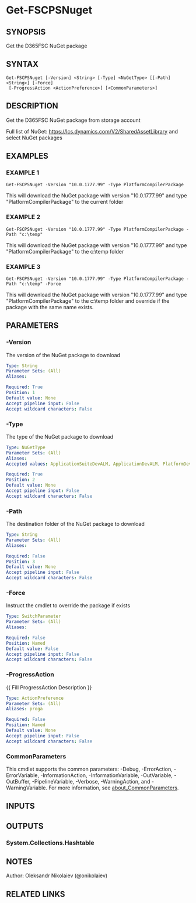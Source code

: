 ﻿---
external help file: fscps.tools-help.xml
Module Name: fscps.tools
online version:
schema: 2.0.0
---

# Get-FSCPSNuget

## SYNOPSIS
Get the D365FSC NuGet package

## SYNTAX

```
Get-FSCPSNuget [-Version] <String> [-Type] <NuGetType> [[-Path] <String>] [-Force]
 [-ProgressAction <ActionPreference>] [<CommonParameters>]
```

## DESCRIPTION
Get the D365FSC NuGet package from storage account

Full list of NuGet: https://lcs.dynamics.com/V2/SharedAssetLibrary and select NuGet packages

## EXAMPLES

### EXAMPLE 1
```
Get-FSCPSNuget -Version "10.0.1777.99" -Type PlatformCompilerPackage
```

This will download the NuGet package with version "10.0.1777.99" and type "PlatformCompilerPackage" to the current folder

### EXAMPLE 2
```
Get-FSCPSNuget -Version "10.0.1777.99" -Type PlatformCompilerPackage -Path "c:\temp"
```

This will download the NuGet package with version "10.0.1777.99" and type "PlatformCompilerPackage" to the c:\temp folder

### EXAMPLE 3
```
Get-FSCPSNuget -Version "10.0.1777.99" -Type PlatformCompilerPackage -Path "c:\temp" -Force
```

This will download the NuGet package with version "10.0.1777.99" and type "PlatformCompilerPackage" to the c:\temp folder and override if the package with the same name exists.

## PARAMETERS

### -Version
The version of the NuGet package to download

```yaml
Type: String
Parameter Sets: (All)
Aliases:

Required: True
Position: 1
Default value: None
Accept pipeline input: False
Accept wildcard characters: False
```

### -Type
The type of the NuGet package to download

```yaml
Type: NuGetType
Parameter Sets: (All)
Aliases:
Accepted values: ApplicationSuiteDevALM, ApplicationDevALM, PlatformDevALM, PlatformCompilerPackage

Required: True
Position: 2
Default value: None
Accept pipeline input: False
Accept wildcard characters: False
```

### -Path
The destination folder of the NuGet package to download

```yaml
Type: String
Parameter Sets: (All)
Aliases:

Required: False
Position: 3
Default value: None
Accept pipeline input: False
Accept wildcard characters: False
```

### -Force
Instruct the cmdlet to override the package if exists

```yaml
Type: SwitchParameter
Parameter Sets: (All)
Aliases:

Required: False
Position: Named
Default value: False
Accept pipeline input: False
Accept wildcard characters: False
```

### -ProgressAction
{{ Fill ProgressAction Description }}

```yaml
Type: ActionPreference
Parameter Sets: (All)
Aliases: proga

Required: False
Position: Named
Default value: None
Accept pipeline input: False
Accept wildcard characters: False
```

### CommonParameters
This cmdlet supports the common parameters: -Debug, -ErrorAction, -ErrorVariable, -InformationAction, -InformationVariable, -OutVariable, -OutBuffer, -PipelineVariable, -Verbose, -WarningAction, and -WarningVariable. For more information, see [about_CommonParameters](http://go.microsoft.com/fwlink/?LinkID=113216).

## INPUTS

## OUTPUTS

### System.Collections.Hashtable
## NOTES
Author: Oleksandr Nikolaiev (@onikolaiev)

## RELATED LINKS
